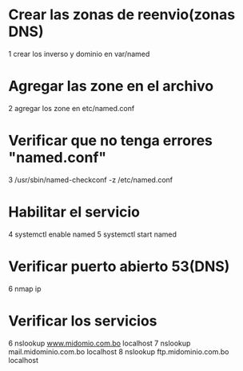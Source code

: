 #	Crear las zonas de reenvio(zonas DNS)
1	crear los inverso y dominio en var/named
#	Agregar las zone en el archivo
2	agregar los zone en etc/named.conf
#	Verificar que no tenga errores "named.conf"
3	/usr/sbin/named-checkconf -z /etc/named.conf
#	Habilitar el servicio
4	systemctl enable named
5	systemctl start named
#	Verificar puerto abierto 53(DNS)
6	nmap ip
#	Verificar los servicios
6	nslookup www.midomio.com.bo localhost
7	nslookup mail.midominio.com.bo localhost
8	nslookup ftp.midominio.com.bo localhost

